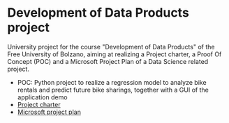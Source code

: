 # Development of Data Products project

University project for the course "Development of Data Products" of the Free University of Bolzano, aiming at realizing a Project charter, a Proof Of Concept (POC) and a Microsoft Project Plan of a Data Science related project.

- POC: Python project to realize a regression model to analyze bike rentals and predict future bike sharings, together with a GUI of the application demo
- [Project charter](Project_charter_redefined.pdf)
- [Microsoft project plan](SantanderCyclesPlan.mpp)

